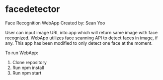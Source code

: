 # facedetector
Face Recognition WebApp
Created by: Sean Yoo

User can input image URL into app which will return same image with face recognized. WebApp utilizes face scanning API
to detect faces in image, if any. This app has been modified to only detect one face at the moment.

To run WebApp:
1. Clone repository
2. Run npm install
3. Run npm start
